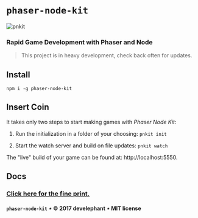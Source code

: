 # `phaser-node-kit`

![pnkit](http://develephant.com/projects/pnlogo.png)

### Rapid Game Development with Phaser and Node

> This project is in heavy development, check back often for updates.

## Install

```
npm i -g phaser-node-kit
```

## Insert Coin

It takes only two steps to start making games with _Phaser Node Kit_:

  1. Run the initialization in a folder of your choosing: `pnkit init`

  2. Start the watch server and build on file updates: `pnkit watch`

The "live" build of your game can be found at: http://localhost:5550.

## Docs

### [Click here for the fine print.](https://develephant.github.io/phaser-node-kit/)

#### `phaser-node-kit` &Star; &copy; 2017 develephant &Star; MIT license
